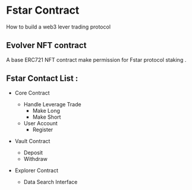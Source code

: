 # Fstar Contract

How to build a web3 lever trading protocol

## Evolver NFT contract

A base ERC721 NFT contract make permission for Fstar protocol staking .

## Fstar Contact List :
- Core Contract
    - Handle Leverage Trade
        - Make Long
        - Make Short
    - User Account 
        - Register

- Vault Contract
    - Deposit
    - Withdraw

- Explorer Contract
    - Data Search Interface
    